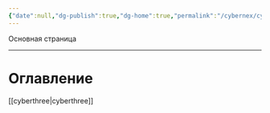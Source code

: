 ```yaml
---
{"date":null,"dg-publish":true,"dg-home":true,"permalink":"/cybernex/cybernex-wiki/","tags":["gardenEntry"],"dgPassFrontmatter":true,"created":"2025-06-23T14:10:45.493+08:00","updated":"2025-06-23T21:16:42.877+08:00"}
---
```


Основная страница

----
# Оглавление

[[cyberthree\|cyberthree]]

 